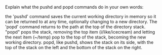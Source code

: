 Explain what the pushd and popd commands do in your own words:

the 'pushd' command saves the current working directory in memory so it can
be returned to at any time, optionally changing to a new directory. 
The 'popd' command returns to the path at the top of the directory stack.
"popd" pops the stack, removing the top item (i/like/icecream) and letting 
the next item (~/temp) pop to the top of the stack, becoming the new working directory.
popd, like pushd, shows the stack on its side, with the top of the stack on the left 
and the bottom of the stack on the right.



 




